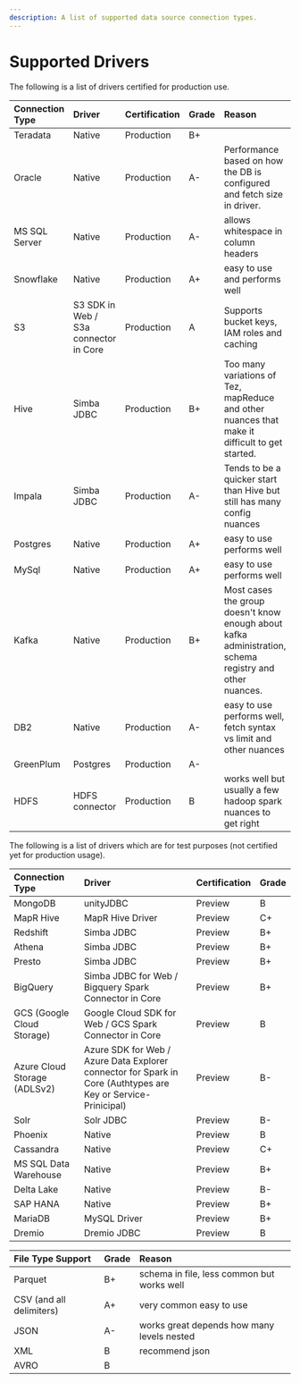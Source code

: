 ```yaml
---
description: A list of supported data source connection types.
---
```


# Supported Drivers

The following is a list of drivers certified for production use.

| Connection Type | Driver | Certification | Grade | Reason |
| :--- | :--- | :--- | :--- | :--- |
| Teradata | Native | Production | B+ |  |
| Oracle | Native | Production | A- | Performance based on how the DB is configured and fetch size in driver. |
| MS SQL Server | Native | Production | A- | allows whitespace in column headers |
| Snowflake | Native | Production | A+ | easy to use and performs well |
| S3 | S3 SDK in Web / S3a connector in Core | Production | A | Supports bucket keys, IAM roles and caching |
| Hive | Simba JDBC | Production | B+ | Too many variations of Tez, mapReduce and other nuances that make it difficult to get started. |
| Impala | Simba JDBC | Production | A- | Tends to be a quicker start than Hive but still has many config nuances |
| Postgres | Native | Production | A+ | easy to use performs well |
| MySql | Native | Production | A+ | easy to use performs well |
| Kafka | Native | Production | B+ | Most cases the group doesn't know enough about kafka administration, schema registry and other nuances. |
| DB2 | Native | Production | A- | easy to use performs well, fetch syntax vs limit and other nuances |
| GreenPlum | Postgres | Production | A- |  |
| HDFS | HDFS connector | Production | B | works well but usually a few hadoop spark nuances to get right |

The following is a list of drivers which are for test purposes \(not certified yet for production usage\).

| Connection Type | Driver | Certification | Grade |
| :--- | :--- | :--- | :--- |
| MongoDB | unityJDBC | Preview | B |
| MapR Hive | MapR Hive Driver | Preview | C+ |
| Redshift | Simba JDBC | Preview | B+ |
| Athena | Simba JDBC | Preview | B+ |
| Presto | Simba JDBC | Preview | B+ |
| BigQuery | Simba JDBC for Web / Bigquery Spark Connector in Core | Preview | B+ |
| GCS \(Google Cloud Storage\) | Google Cloud SDK for Web / GCS Spark Connector in Core | Preview | B |
| Azure Cloud Storage \(ADLSv2\) | Azure SDK for Web / Azure Data Explorer connector for Spark in Core \(Authtypes are Key or Service-Prinicipal\) | Preview | B- |
| Solr | Solr JDBC | Preview | B- |
| Phoenix | Native | Preview | B |
| Cassandra | Native | Preview | C+ |
| MS SQL Data Warehouse | Native | Preview | B+ |
| Delta Lake | Native | Preview | B- |
| SAP HANA | Native | Preview | B+ |
| MariaDB | MySQL Driver | Preview | B+ |
| Dremio | Dremio JDBC | Preview | B |

| File Type Support | Grade | Reason |
| :--- | :--- | :--- |
| Parquet | B+ | schema in file, less common but works well |
| CSV \(and all delimiters\) | A+ | very common easy to use |
| JSON | A- | works great depends how many levels nested |
| XML | B | recommend json |
| AVRO | B |  |

